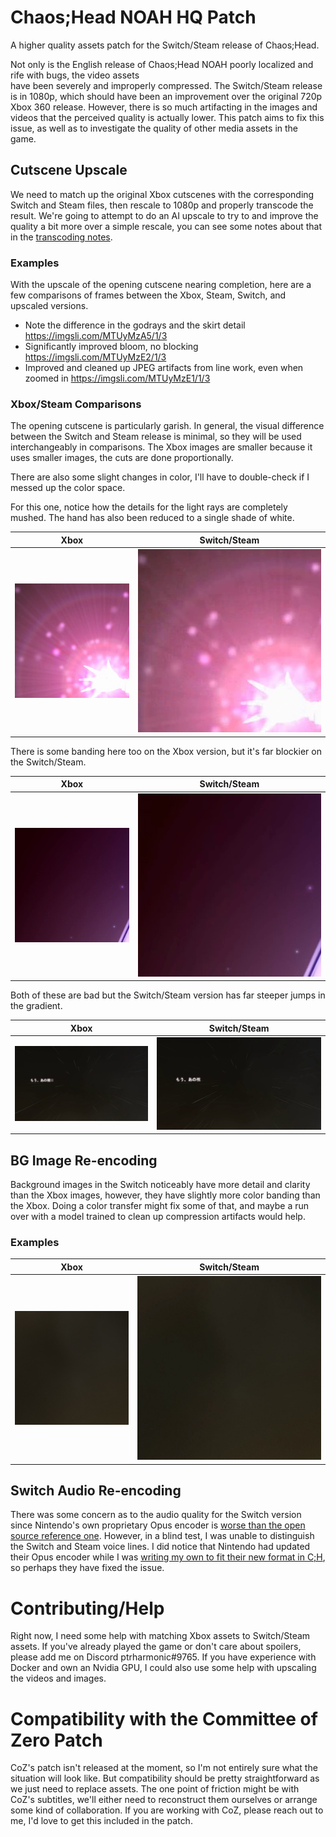 # Chaos;Head NOAH HQ Patch

A higher quality assets patch for the Switch/Steam release of Chaos;Head.

Not only is the English release of Chaos;Head NOAH poorly localized and rife with bugs, the video assets  
have been severely and improperly compressed. The Switch/Steam release is in 1080p, which should have been
an improvement over the original 720p Xbox 360 release. However, there is so much artifacting in the 
images and videos that the perceived quality is actually lower.
This patch aims to fix this issue, as well as to investigate the quality of other media assets in the game.

## Cutscene Upscale

We need to match up the original Xbox cutscenes with the corresponding Switch and Steam files, 
then rescale to 1080p and properly transcode the result. We're going to attempt to do an AI upscale 
to try to and improve the quality a bit more over a simple rescale, you can see some notes about 
that in the [transcoding notes](docs/transcode_notes.md).

### Examples

With the upscale of the opening cutscene nearing completion, here are a few comparisons of frames between the Xbox, 
Steam, Switch, and upscaled versions.

- Note the difference in the godrays and the skirt detail https://imgsli.com/MTUyMzA5/1/3
- Significantly improved bloom, no blocking https://imgsli.com/MTUyMzE2/1/3
- Improved and cleaned up JPEG artifacts from line work, even when zoomed in https://imgsli.com/MTUyMzE1/1/3


### Xbox/Steam Comparisons

The opening cutscene is particularly garish. In general, the visual difference between the 
Switch and Steam release is minimal, so they will be used interchangeably in comparisons.
The Xbox images are smaller because it uses smaller images, the cuts are done proportionally.

There are also some slight changes in color, I'll have to double-check if I messed up the color space.

For this one, notice how the details for the light rays are completely mushed. The hand has 
also been reduced to a single shade of white.
 
| Xbox                                         | Switch/Steam                                    |
|----------------------------------------------|-------------------------------------------------|
| ![Xbox BG 1](comparisons/mv_1_xbox_crop.png) | ![Switch BG 1](comparisons/mv_1_steam_crop.png) |

There is some banding here too on the Xbox version, but it's far blockier on the Switch/Steam.

| Xbox                                         | Switch/Steam                                    |
|----------------------------------------------|-------------------------------------------------|
| ![Xbox BG 2](comparisons/mv_2_xbox_crop.png) | ![Switch BG 2](comparisons/mv_2_steam_crop.png) |

Both of these are bad but the Switch/Steam version has far steeper jumps in the gradient.

| Xbox                                    | Switch/Steam                                |
|-----------------------------------------|---------------------------------------------|
| ![Xbox BG 4](comparisons/mv_4_xbox.png) | ![Switch BG 4](comparisons/mv_4_steam.png) |



## BG Image Re-encoding

Background images in the Switch noticeably have more detail and clarity than the Xbox images, however, they 
have slightly more color banding than the Xbox. Doing a color transfer might fix some of that, and maybe a 
run over with a model trained to clean up compression artifacts would help.

### Examples

| Xbox                                 | Switch/Steam                             |
|--------------------------------------|------------------------------------------|
| ![Xbox BG 1](comparisons/1_xbox.png) | ![Switch BG 1](comparisons/1_switch.png) |

## Switch Audio Re-encoding

There was some concern as to the audio quality for the Switch version since Nintendo's own 
proprietary Opus encoder is [worse than the open source reference one](https://twitter.com/masagratordev/status/1571210220696702977). 
However, in a blind test, I was unable to distinguish the Switch and Steam voice lines. I did notice 
that Nintendo had updated their Opus encoder while I was 
[writing my own to fit their new format in C;H](https://github.com/pmdevita/NXAEncode_ChaosHead), so perhaps 
they have fixed the issue.


# Contributing/Help

Right now, I need some help with matching Xbox assets to Switch/Steam assets. If you've already played 
the game or don't care about spoilers, please add me on Discord ptrharmonic#9765. If you have experience
with Docker and own an Nvidia GPU, I could also use some help with upscaling the videos and images.


# Compatibility with the Committee of Zero Patch

CoZ's patch isn't released at the moment, so I'm not entirely sure what the situation will look like. But 
compatibility should be pretty straightforward as we just need to replace assets. The one point of friction 
might be with CoZ's subtitles, we'll either need to reconstruct them ourselves or arrange some kind of 
collaboration. If you are working with CoZ, please reach out to me, I'd love to get this included in the patch.
